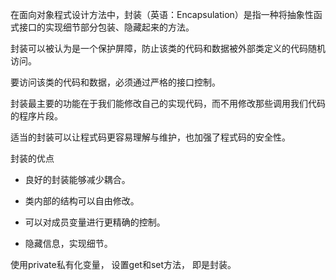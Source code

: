在面向对象程式设计方法中，封装（英语：Encapsulation）是指一种将抽象性函式接口的实现细节部分包装、隐藏起来的方法。

封装可以被认为是一个保护屏障，防止该类的代码和数据被外部类定义的代码随机访问。

要访问该类的代码和数据，必须通过严格的接口控制。

封装最主要的功能在于我们能修改自己的实现代码，而不用修改那些调用我们代码的程序片段。

适当的封装可以让程式码更容易理解与维护，也加强了程式码的安全性。

封装的优点
* 良好的封装能够减少耦合。

* 类内部的结构可以自由修改。

* 可以对成员变量进行更精确的控制。

* 隐藏信息，实现细节。

使用private私有化变量， 设置get和set方法， 即是封装。
